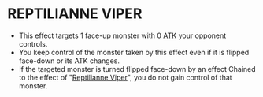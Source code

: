 
# REPTILIANNE VIPER

*   This effect targets 1 face-up monster with 0 [ATK](https://yugioh.fandom.com/wiki/ATK) your opponent controls.
*   You keep control of the monster taken by this effect even if it is flipped face-down or its ATK changes.
*   If the targeted monster is turned flipped face-down by an effect Chained to the effect of "[Reptilianne Viper](https://yugioh.fandom.com/wiki/Reptilianne_Viper)", you do not gain control of that monster.

  